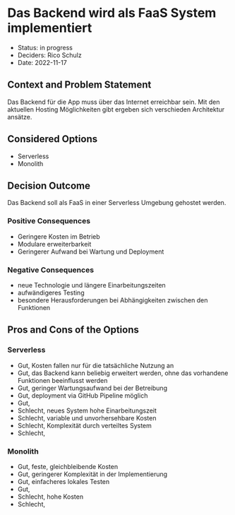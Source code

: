 # Das Backend wird als FaaS System implementiert

* Status: in progress
* Deciders: Rico Schulz
* Date: 2022-11-17

## Context and Problem Statement

Das Backend für die App muss über das Internet erreichbar sein. Mit den aktuellen Hosting Möglichkeiten gibt ergeben sich verschieden Architektur ansätze.     

## Considered Options

* Serverless
* Monolith

## Decision Outcome

Das Backend soll als FaaS in einer Serverless Umgebung gehostet werden.   

### Positive Consequences

* Geringere Kosten im Betrieb
* Modulare erweiterbarkeit
* Geringerer Aufwand bei Wartung und Deployment

### Negative Consequences

* neue Technologie und längere Einarbeitungszeiten
* aufwändigeres Testing
* besondere Herausforderungen bei Abhängigkeiten zwischen den Funktionen 

## Pros and Cons of the Options

### Serverless

* Gut, Kosten fallen nur für die tatsächliche Nutzung an
* Gut, das Backend kann beliebig erweitert werden, ohne das vorhandene Funktionen beeinflusst werden
* Gut, geringer Wartungsaufwand bei der Betreibung
* Gut, deployment via GitHub Pipeline möglich
* Gut, 
* Schlecht, neues System hohe Einarbeitungszeit
* Schlecht, variable und unvorhersehbare Kosten 
* Schlecht, Komplexität durch verteiltes System 
* Schlecht, 

### Monolith

* Gut, feste, gleichbleibende Kosten
* Gut, geringerer Komplexität in der Implementierung
* Gut, einfacheres lokales Testen 
* Gut,
* Schlecht, hohe Kosten
* Schlecht, 